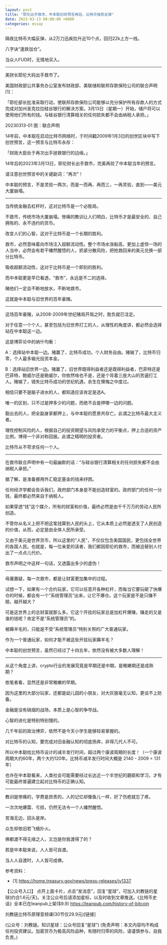 ```yaml
---
layout: post
title: "耶伦出手救市，中本聪创世预言再验，比特币强势反弹"
date: 2023-03-13 08:00:00 +0800
categories: essay
---
```


隔夜比特币大幅反弹，从2万刀迅疾拉升近10个点，回归22k上方一线。

八字诀“逢跌加仓”。

当众人FUD时，无情地买入。

* * *

美财长耶伦大妈出手救市了。

美国财政部公共事务办公室发布财政部、美联储和联邦存款保险公司的联合声明[1]：

「耶伦部长批准采取行动，使联邦存款保险公司能够以充分保护所有存款人的方式完成对加州圣克拉拉硅谷银行的解决方案。3月13日（星期一）开始，储户将可以使用他们所有的钱。与硅谷银行清算相关的任何损失都不会由纳税人承担。」

20230313-01
图：联合声明

14年前，中本聪在启动比特币网络时，于时间戳2009年1月3日的创世区块中写下创世预言，这一预言与比特币永存：

「财政大臣处于再次出手拯救银行的边缘。」

14年后的2023年3月13日，耶伦财长出手救市，完美再验了中本聪当年的预言。

请注意创世预言中的关键副词：“再次”！

中本聪的预言，不是灵验一两次，而是一而再、再而三，一再灵验，直到——美元大厦崩塌。

* * *

当传统金融去杠杆时，这对比特币是一个必胜局。

不救市，传统市场大厦崩塌。惨痛的教训让人们明白，比特币才是最安全的、自己拥有的、永不违约的货币。

改变人们的心智，这对于比特币是一个长期的胜利。

救市，必然意味着向市场注入超额流动性。整个市场水涨船高，更加上虚惊一场的人当中，必然会有若干幡然醒悟的人，抓紧分散风险，把抢救回来的美元兑换一部分比特币。

吸收超额流动性，这对于比特币是一个即刻的胜利。

而中本聪更是早已看透，“救市”，永远是不二的选择。

赌他们一定会不断地放水，不断地救市。

这就是中本聪与旧世界的百年豪赌。

* * *

这场百年豪赌，从2008-2009年世纪赌局开局之时，胜负就已注定。

对于任意一个个人，甚至包括为旧世界打工的人，从理性的角度讲，都必然会选择站在中本聪这一边。

这是博弈论中的纳什均衡：

A：选择站中本聪一边。赌赢了，比特币成功，个人财务自由。赌输了，比特币归零，个人最多输光投资本金。

B：选择站旧世界一边。赌赢了，旧世界既得利益者还是既得利益者，巴菲特还是巴菲特，鲍威尔还是鲍威尔，你依然啥也不是，还是个背着三座大山的苦逼打工人。赌输了，错失比特币成功的世纪机遇，余生在懊悔之中度过。

相信只要不是脑子进水的人，都知道应该肯定是选A。

唯一的区别，只不过是押多少的问题，而绝不会是押哪一边的问题。

豁出去的人，把全副身家都押上，与中本聪的愿景共存亡。此谓之比特币最大主义者。

理性控制风险的人，根据自己的投资期望与风险承受力的平衡点，押上合适的资产比例，博得一个非对称回报。此谓之精明的投资者。

比特币从不苛求任何一个人。

* * *

在救市联合声明中有一句最幽默的话：“与硅谷银行清算相关的任何损失都不会由纳税人承担。”

据了解，是准备挪用外汇稳定基金的钱来纾困。

任何经济学都会告诉我们，政府部门本身是不能创造财富的。政府部门的任何一分钱，最终都必然来自于纳税人。

如果穿透“钱”这个媒介，所有的财富和价值，最终必然是由千千万万的劳动人民所创造。

不管你从名义上把不把这笔钱算到人民的头上，它从本质上必然是透支了人民创造的价值，从而，必定是由全体人民所承受。

又由于美元是世界货币，所以这里的“人民”，不仅仅包含美国国民，更包括全世界的各国人民。也就是，每一位亲爱的读者，我们都因耶伦的救市，而被迫替别人付出了一点点儿代价。

救市声明之中这样一句话，又透露出多少的虚伪！

* * *

毋庸置疑，每一次救市，都是让财富更加集中的过程。

试想一下，如果有一个合约玩家，它可以任意开各种杠杆，而每当它要玩砸了快爆仓的时候，都会有一个“系统管理员”出来，让它不爆仓。这个玩家是不是只赚不赔，越开越大？

可是这世界上的总财富就那么多。它这个开挂的玩家总是加杠杆爆赚，赚走的又是谁的钱呢？肯定不是“系统管理员”的。

被薅羊毛的，只能是不受“系统管理员”特别关照的广大普通玩家。

作为一个普通玩家，如何才能不被这些开挂玩家薅羊毛？

中本聪的创世预言，虽然已经过了十四五年，依然没有被大多数人理解！

* * *

从这个角度上讲，crypto行业的发展究竟是早期还是中期，是稚嫩期还是成熟期？

依笔者看，显然还是非常稚嫩的早期。

因为这里的大部分玩家，还都是幼儿园的小朋友，对大灰狼毫无认知，更谈不上防备。

金融是没有硝烟的战场，本质上是心智的争夺战。

心智的进化是特别特别慢的。

几千年前的政治博弈，依然不是今天小学生能够轻易掌握的。

对比特币的认知，要完成对旧金融认知的彻底扬弃，非得几代人不可。

所以中本聪给比特币设计的减半发行时间，超过两个康波周期的长度！（一个康波周期大约60年，两个大约120年。比特币减半发行时间大概是 2140 - 2009 = 131年）

也许在中本聪看来，人类社会可能需要经过长达近一个半世纪的磨砺和学习，才有可能最终普遍建立起对比特币的正确认知。

* * *

教训是惨痛的，学费是昂贵的，人的记忆却像鱼儿一样，好了伤疤就忘了疼。

一次次地爆雷、亏损，仍然无法令一个人幡然醒悟。

苦海无边，回头是岸。

众生却依旧若飞蛾扑火。

佛都渡不得无缘之人，又岂是你我渡得了的？

若是中本聪来说，人人皆可自渡。

当人人自渡时，人人皆可成佛。

参考资料：
- [1] https://home.treasury.gov/news/press-releases/jy1337

【公众号入口】
点开上面卡片，点击“发消息”，回复“星球”，可加入刘教链的星球(约合1.6元/天)。关注公众号后请添加星标，以及时收到文章推送。《比特币史话》全本已在leanpub上架($9.9) https://leanpub.com/history-of-bitcoin

刘教链比特币原理音频课(30节仅29.9元)[链接]

(公众号：刘教链。知识星球：公众号回复“星球”)
(免责声明：本文内容均不构成任何投资建议。加密货币为极高风险品种，有随时归零的风险，请谨慎参与，自我负责。)
